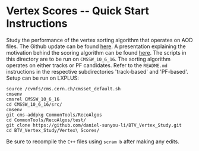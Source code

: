 # Vertex Scores -- Quick Start Instructions

Study the performance of the vertex sorting algorithm that operates on AOD files. The Github update can be found [here](https://github.com/cms-sw/cmssw/pull/7285/commits/539197c593270b7515a8b07c1891e3bfcd9fc89c#diff-184be42e35fb4bb9419eaba0e7f290f5). A presentation explaining the motivation behind the scoring algorithm can be found [here](https://indico.cern.ch/event/369417/contributions/1788757/attachments/734933/1008272/pv-sorting-xpog.pdf). The scripts in this directory are to be run on `CMSSW_10_6_16`. The sorting algorithm operates on either tracks or PF candidates.  Refer to the `README.md` instructions in the respective subdirectories 'track-based' and 'PF-based'.  Setup can be run on LXPLUS:

    source /cvmfs/cms.cern.ch/cmsset_default.sh
    cmsenv
    cmsrel CMSSW_10_6_16
    cd CMSSW_10_6_16/src/
    cmsenv
    git cms-addpkg CommonTools/RecoAlgos
    cd CommonTools/RecoAlgos/test/
    git clone https://github.com/daniel-sunyou-li/BTV_Vertex_Study.git 
    cd BTV_Vertex_Study/Vertex\ Scores/

Be sure to recompile the `C++` files using `scram b` after making any edits.
